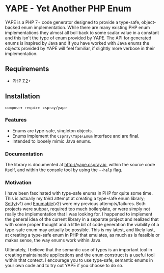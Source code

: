 # YAPE - Yet Another PHP Enum

YAPE is a PHP 7+ code generator designed to provide a type-safe, object-backed enum implementation. While there are many 
existing PHP enum implementations they almost all boil back to some scalar value in a constant and this isn't the type 
of enum provided by YAPE. The API for generated enums is inspired by Java and if you have worked with Java enums the 
objects provided by YAPE will feel familiar, if slightly more verbose in their implementation.

## Requirements

- PHP 7.2+

## Installation

```shell
composer require cspray/yape
```

### Features

- Enums are type-safe, singleton objects.
- Enums implement the `Cspray\Yape\Enum` interface and are final.
- Intended to loosely mimic Java enums.

### Documentation

The library is documented at http://yape.cspray.io, within the source code itself, and within the console tool by using 
the `--help` flag.

### Motivation

I have been fascinated with type-safe enums in PHP for quite some time. This is actually my _third_ attempt at creating 
a type-safe enum library; [Setty]\(v1) and [Enumable]\(v2) were my previous attempts/failures. Both projects were subpar, 
required too much boilerplate, or were simply not really the implementation that I was looking for. I happened to implement 
the general idea of the current library in a separate project and realized that with some proper thought and a little bit 
of code generation the viability of a type-safe enum may actually be possible. This is my latest, and likely last, at 
creating a type-safe enum in PHP that emulates, as much as is feasible or makes sense, the way enums work within Java.

Ultimately, I believe that the semantic use of types is an important tool in creating maintainable applications and the 
enum construct is a useful tool within that context. I encourage you to use type-safe, semantic enums in your own code 
and to try out YAPE if you choose to do so.

[Enumable]: https://github.com/cspray/enumable
[Setty]: https://github.com/cspray/setty